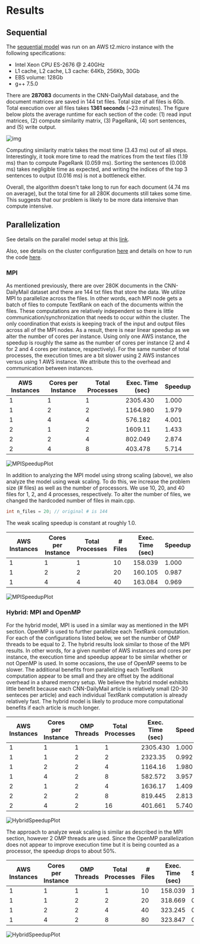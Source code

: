 # Results

## Sequential 

The [sequential model](https://github.com/boleary134h/CS205-final-project/blob/main/Website/SequentialModel.md) was run on an AWS t2.micro instance with the following specifications:

- Intel Xeon CPU ES-2676 @ 2.40GHz
- L1 cache, L2 cache, L3 cache: 64Kb, 256Kb, 30Gb
- EBS volume: 128Gb
- g++ 7.5.0

There are **287083** documents in the CNN-DailyMail database, and the document matrices are saved in 144 txt files. Total size of all files is 6Gb. Total execution over all files takes **1361 seconds** (~23 minutes). The figure below plots the average runtime for each section of the code: (1) read input matrices, (2) compute similarity matrix, (3) PageRank, (4) sort sentences, and (5) write output.

![img](https://github.com/boleary134h/CS205-final-project/blob/main/Website/PlotResults/sequential_runtime.png)

Computing similarity matrix takes the most time (3.43 ms) out of all steps. Interestingly, it took more time to read the matrices from the text files (1.19 ms) than to compute PageRank (0.059 ms). Sorting the sentences (0.008 ms) takes negligible time as expected, and writing the indices of the top 3 sentences to output (0.016 ms) is not a bottleneck either. 

Overall, the algorithm doesn't take long to run for each document (4.74 ms on average), but the total time for all 280K documents still takes some time. This suggests that our problem is likely to be more data intensive than compute intensive.

## Parallelization

See details on the parallel model setup at this [link](https://github.com/boleary134h/CS205-final-project/blob/main/Website/ParallelModel.md).

Also, see details on the cluster configuration [here](https://github.com/boleary134h/CS205-final-project/blob/main/Website/ClusterConfiguration.md) and details on how to run the code [here](https://github.com/boleary134h/CS205-final-project/blob/main/Website/HowToRunCode.md).

### MPI

As mentioned previously, there are over 280K documents in the CNN-DailyMail dataset and there are 144 txt files that store the data. We utilize MPI to parallelize across the files. In other words, each MPI node gets a batch of files to compute TextRank on each of the documents within the files. These computations are relatively independent so there is little communication/synchronization that needs to occur within the cluster. The only coordination that exists is keeping track of the input and output files across all of the MPI nodes. As a result, there is near linear speedup as we alter the number of cores per instance. Using only one AWS instance, the speedup is roughly the same as the number of cores per instance (2 and 4 for 2 and 4 cores per instance, respectively). For the same number of total processes, the execution times are a bit slower using 2 AWS instances versus using 1 AWS instance. We attribute this to the overhead and communication between instances. 


| AWS Instances | Cores per Instance | Total Processes | Exec. Time (sec) | Speedup |
| ------------- | ------------------ | --------------- | ---------------- | ------- |
| 1         | 1                  | 1               | 2305.430           |  1.000    |
| 1         | 2                  | 2               | 1164.980           | 1.979    |
| 1         | 4                  | 4               | 576.182            | 4.001    |
| 2         | 1                  | 2               | 1609.11           | 1.433    |
| 2         | 2                  | 4               | 802.049            | 2.874    |
| 2         | 4                  | 8               | 403.478            | 5.714    |

![MPISpeedupPlot](https://github.com/boleary134h/CS205-final-project/blob/main/Website/PlotResults/mpi_speedup_plot.png)

In addition to analyzing the MPI model using strong scaling (above), we also analyze the model using weak scaling. To do this, we increase the problem size (# files) as well as the number of processors. We use 10, 20, and 40 files for 1, 2, and 4 processes, respectively. To alter the number of files, we changed the hardcoded number of files in main.cpp.

```cpp
int n_files = 20; // original # is 144
```

The weak scaling speedup is constant at roughly 1.0.

| AWS Instances | Cores per Instance | Total Processes | # Files | Exec. Time (sec) | Speedup |
| ------------- | ------------------ | --------------- | ------- | ---------------- | ------- |
| 1         | 1                  | 1             | 10  | 158.039           |  1.000    | 
| 1         | 2                  | 2             | 20  | 160.105           | 0.987    |
| 1         | 4                  | 4             | 40  | 163.084            | 0.969    |

![MPISpeedupPlot](https://github.com/boleary134h/CS205-final-project/blob/main/Website/PlotResults/mpi_speedup_plot_ws.png)

### Hybrid: MPI and OpenMP

For the hybrid model, MPI is used in a similar way as mentioned in the MPI section. OpenMP is used to further parallelize each TextRank computation. For each of the configurations listed below, we set the number of OMP threads to be equal to 2. The hybrid results look similar to those of the MPI results. In other words, for a given number of AWS instances and cores per instance, the execution time and speedup appear to be similar whether or not OpenMP is used. In some occasions, the use of OpenMP seems to be slower. The additional benefits from parallelizing each TextRank computation appear to be small and they are offset by the additional overhead in a shared memory setup. We believe the hybrid model exhibits little benefit because each CNN-DailyMail article is relatively small (20-30 senteces per article) and each individual TextRank computation is already relatively fast. The hybrid model is likely to produce more computational benefits if each article is much longer.

| AWS Instances | Cores per Instance | OMP Threads | Total Processes | Exec. Time (sec) | Speedup |
| ------------- | ------------------ | ----------- | --------------- | ---------------- | ------- |
| 1         | 1               | 1    | 1               | 2305.430           |  1.000    |
| 1         | 1               | 2    | 2               | 2323.35           |  0.992    |
| 1         | 2               | 2    | 4               | 1164.16           | 1.980    |
| 1         | 4               | 2    | 8               | 582.572            | 3.957    |
| 2         | 1               | 2    | 4               | 1636.17           |  1.409    |
| 2         | 2               | 2    | 8               | 819.445           |  2.813    |
| 2         | 4               | 2    | 16               | 401.661           | 5.740    |



![HybridSpeedupPlot](https://github.com/boleary134h/CS205-final-project/blob/main/Website/PlotResults/hybrid_speedup_plot.png)

The approach to analyze weak scaling is similar as described in the MPI section, however 2 OMP threads are used. Since the OpenMP parallelization does not appear to improve execution time but it is being counted as a processor, the speedup drops to about 50%.

| AWS Instances | Cores per Instance | OMP Threads | Total Processes | # Files | Exec. Time (sec) | Speedup |
| ------------- | ------------------ | ----------- | --------------- | ------- | ---------------- | ------- |
| 1         | 1               | 1    | 1              | 10 | 158.039           |  1.000    |
| 1         | 1               | 2    | 2              | 20 | 318.669           |  0.496    |
| 1         | 2               | 2    | 4              | 40 | 323.245           | 0.489    |
| 1         | 4               | 2    | 8              | 80 | 323.847            | 0.488    |


![HybridSpeedupPlot](https://github.com/boleary134h/CS205-final-project/blob/main/Website/PlotResults/hybrid_speedup_plot_ws.png)
